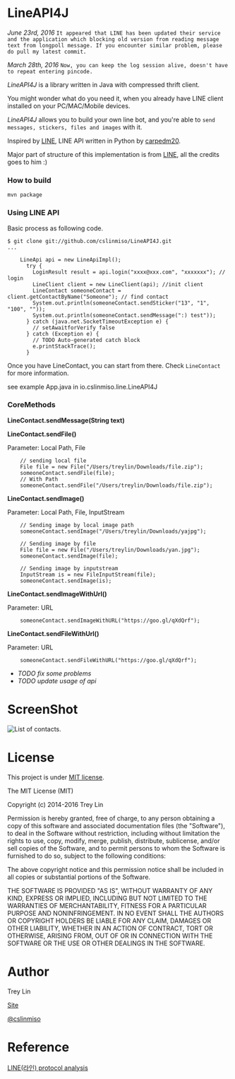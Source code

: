 LineAPI4J 
=========

*June 23rd, 2016* 
`It appeared that LINE has been updated their service and the application which blocking old version from reading message text from longpoll message. If you encounter similar problem, please do pull my latest commit.`

*March 28th, 2016* `Now, you can keep the log session alive, doesn't have to repeat entering pincode.`

*LineAPI4J* is a library written in Java with compressed thrift client.

You might wonder what do you need it, when you already have LINE client installed on your PC/MAC/Mobile devices.

*LineAPI4J* allows you to build your own line bot, and you're able to `send messages, stickers, files and images` with it.

Inspired by [LINE](https://github.com/carpedm20/line), LINE API written in Python by [carpedm20](https://github.com/carpedm20).

Major part of structure of this implementation is from [LINE](https://github.com/carpedm20/line), all the credits goes to him :)

### How to build

    mvn package

### Using LINE API

Basic process as following code.

```
$ git clone git://github.com/cslinmiso/LineAPI4J.git
...

    LineApi api = new LineApiImpl();
      try {
        LoginResult result = api.login("xxxx@xxx.com", "xxxxxxx"); // login
        LineClient client = new LineClient(api); //init client
        LineContact someoneContact = client.getContactByName("Someone"); // find contact
        System.out.println(someoneContact.sendSticker("13", "1", "100", ""));
        System.out.println(someoneContact.sendMessage(":) test"));
      } catch (java.net.SocketTimeoutException e) {
        // setAwaitforVerify false
      } catch (Exception e) {
        // TODO Auto-generated catch block
        e.printStackTrace();
      }
```
Once you have LineContact, you can start from there. Check `LineContact` for more information.

see example App.java in io.cslinmiso.line.LineAPI4J

### CoreMethods

**LineContact.sendMessage(String text)**

**LineContact.sendFile()**

Parameter: Local Path, File 
		
		// sending local file
        File file = new File("/Users/treylin/Downloads/file.zip");
        someoneContact.sendFile(file);
        // With Path        
        someoneContact.sendFile("/Users/treylin/Downloads/file.zip");
        
**LineContact.sendImage()**

Parameter: Local Path, File, InputStream

        // Sending image by local image path
        someoneContact.sendImage("/Users/treylin/Downloads/yajpg");
        
        // Sending image by file
        File file = new File("/Users/treylin/Downloads/yan.jpg");
        someoneContact.sendImage(file);
        
        // Sending image by inputstream
        InputStream is = new FileInputStream(file);
        someoneContact.sendImage(is);

**LineContact.sendImageWithUrl()**

Parameter: URL

        someoneContact.sendImageWithURL("https://goo.gl/qXdQrf");
        
**LineContact.sendFileWithUrl()**

Parameter: URL

        someoneContact.sendFileWithURL("https://goo.gl/qXdQrf");


* *TODO fix some problems*
* *TODO update usage of api*

ScreenShot
========
![List of contacts.](http://cslinmiso.github.io/img/LineAPI4J/LineAPI4J.png)

License
========
This project is under [MIT license](http://www.opensource.org/licenses/mit-license.php).

The MIT License (MIT)

Copyright (c) 2014-2016 Trey Lin

Permission is hereby granted, free of charge, to any person obtaining a copy
of this software and associated documentation files (the "Software"), to deal
in the Software without restriction, including without limitation the rights
to use, copy, modify, merge, publish, distribute, sublicense, and/or sell
copies of the Software, and to permit persons to whom the Software is
furnished to do so, subject to the following conditions:

The above copyright notice and this permission notice shall be included in all
copies or substantial portions of the Software.

THE SOFTWARE IS PROVIDED "AS IS", WITHOUT WARRANTY OF ANY KIND, EXPRESS OR
IMPLIED, INCLUDING BUT NOT LIMITED TO THE WARRANTIES OF MERCHANTABILITY,
FITNESS FOR A PARTICULAR PURPOSE AND NONINFRINGEMENT. IN NO EVENT SHALL THE
AUTHORS OR COPYRIGHT HOLDERS BE LIABLE FOR ANY CLAIM, DAMAGES OR OTHER
LIABILITY, WHETHER IN AN ACTION OF CONTRACT, TORT OR OTHERWISE, ARISING FROM,
OUT OF OR IN CONNECTION WITH THE SOFTWARE OR THE USE OR OTHER DEALINGS IN THE
SOFTWARE.

Author
========
Trey Lin 

[Site](http://cslinmiso.github.io/)

[@cslinmiso](https://twitter.com/cslinmiso)

Reference
========
[LINE(라인) protocol analysis](http://goo.gl/Q2sNcJ)

